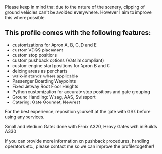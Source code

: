 <!--- Licensed Under: CC BY-NC-ND 4.0 --->

Please keep in mind that due to the nature of the scenery, clipping of ground vehicles can't be avoided everywhere. However I aim to improve this where possible.

## This profile comes with the following features:
 
- customizations for Apron A, B, C, D and E
- custom VDGS placement
- custom stop positions
- custom pushback options (Vatsim compliant)
- custom engine start positions for Apron B and C
- deicing areas as per charts
- walk-in stands where applicable
- Passenger Boarding Waypoints
- Fixed Jetway Root Floor Heights
- Python customization for accurate stop positions and gate grouping
- Ground Handling: Wisag, AAS, Swissport
- Catering: Gate Gourmet, Newrest

For the best experience, reposition yourself at the gate with GSX before using any services.

Small and Medium Gates done with Fenix A320, Heavy Gates with iniBuilds A330

If you can provide more information on pushback procedures, handling operators etc., please contact me so we can improve the profile together!
